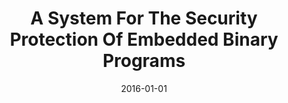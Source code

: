 ---
title: "A System For The Security Protection Of Embedded Binary Programs"
date: 2016-01-01
venue: "46th Annual IEEE/IFIP International Conference on Dependable Systems and Networks Workshops, DSN Workshops 2016, Toulouse, France, June 28 - July 1, 2016"
paperurl: https://doi.org/10.1109/DSN-W.2016.39
authors: "Jack W Davidson, Jason D Hiser, Anh NguyenTuong, Clark L Coleman, William H Hawkins, John C Knight, Benjamin D Rodes and Ashlie B Hocking"
---